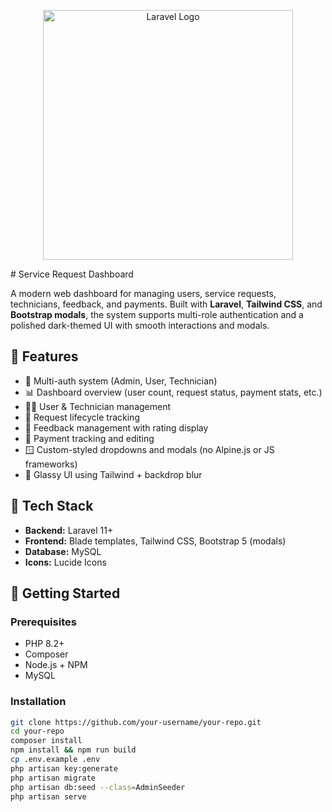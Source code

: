 <p align="center"><a href="https://laravel.com" target="_blank"><img src="https://raw.githubusercontent.com/laravel/art/master/logo-lockup/5%20SVG/2%20CMYK/1%20Full%20Color/laravel-logolockup-cmyk-red.svg" width="400" alt="Laravel Logo"></a></p>
# Service Request Dashboard

A modern web dashboard for managing users, service requests, technicians, feedback, and payments. Built with **Laravel**, **Tailwind CSS**, and **Bootstrap modals**, the system supports multi-role authentication and a polished dark-themed UI with smooth interactions and modals.

## 🔧 Features

- 🔐 Multi-auth system (Admin, User, Technician)
- 📊 Dashboard overview (user count, request status, payment stats, etc.)
- 🧑‍💼 User & Technician management
- 🧾 Request lifecycle tracking
- 💬 Feedback management with rating display
- 💸 Payment tracking and editing
- 🪟 Custom-styled dropdowns and modals (no Alpine.js or JS frameworks)
- 🎨 Glassy UI using Tailwind + backdrop blur

## 📁 Tech Stack

- **Backend:** Laravel 11+
- **Frontend:** Blade templates, Tailwind CSS, Bootstrap 5 (modals)
- **Database:** MySQL
- **Icons:** Lucide Icons

## 🚀 Getting Started

### Prerequisites

- PHP 8.2+
- Composer
- Node.js + NPM
- MySQL

### Installation

```bash
git clone https://github.com/your-username/your-repo.git
cd your-repo
composer install
npm install && npm run build
cp .env.example .env
php artisan key:generate
php artisan migrate
php artisan db:seed --class=AdminSeeder
php artisan serve
